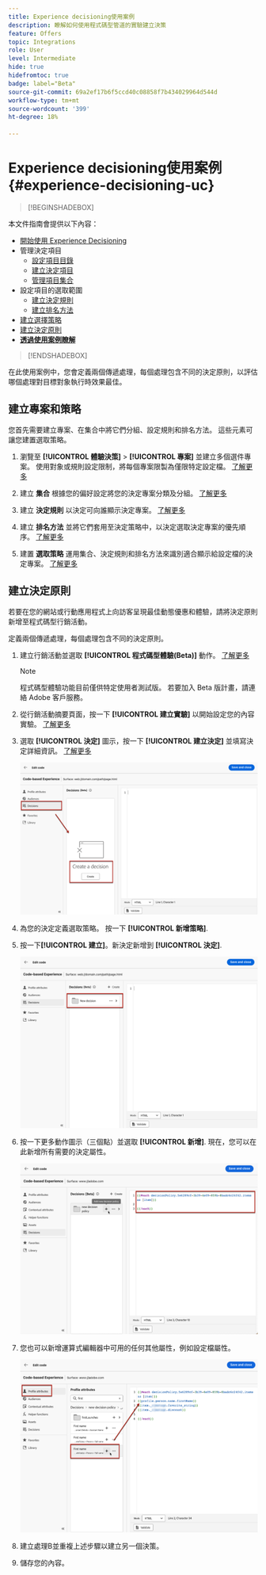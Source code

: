 ```yaml
---
title: Experience decisioning使用案例
description: 瞭解如何使用程式碼型管道的實驗建立決策
feature: Offers
topic: Integrations
role: User
level: Intermediate
hide: true
hidefromtoc: true
badge: label="Beta"
source-git-commit: 69a2ef17b6f5ccd40c08858f7b434029964d544d
workflow-type: tm+mt
source-wordcount: '399'
ht-degree: 18%

---
```


# Experience decisioning使用案例 {#experience-decisioning-uc}

>[!BEGINSHADEBOX]

本文件指南會提供以下內容：

* [開始使用 Experience Decisioning](gs-experience-decisioning.md)
* 管理決定項目
   * [設定項目目錄](catalogs.md)
   * [建立決定項目](items.md)
   * [管理項目集合](collections.md)
* 設定項目的選取範圍
   * [建立決定規則](rules.md)
   * [建立排名方法](ranking.md)
* [建立選擇策略](selection-strategies.md)
* [建立決定原則](create-decision.md)
* **[透過使用案例瞭解](experience-decisioning-uc.md)**

>[!ENDSHADEBOX]

在此使用案例中，您會定義兩個傳遞處理，每個處理包含不同的決定原則，以評估哪個處理對目標對象執行時效果最佳。

## 建立專案和策略

您首先需要建立專案、在集合中將它們分組、設定規則和排名方法。 這些元素可讓您建置選取策略。

1. 瀏覽至 **[!UICONTROL 體驗決策]** > **[!UICONTROL 專案]** 並建立多個選件專案。 使用對象或規則設定限制，將每個專案限製為僅限特定設定檔。 [了解更多](items.md)

   <!--
   1. From the items list, click the **[!UICONTROL Edit schema]** button  and edit the custom attributes if needed. [Learn how to work with catalogs](catalogs.md)-->

1. 建立 **集合** 根據您的偏好設定將您的決定專案分類及分組。 [了解更多](collections.md)

1. 建立 **決定規則** 以決定可向誰顯示決定專案。 [了解更多](rules.md)

1. 建立 **排名方法** 並將它們套用至決定策略中，以決定選取決定專案的優先順序。 [了解更多](ranking.md)

1. 建置 **選取策略** 運用集合、決定規則和排名方法來識別適合顯示給設定檔的決定專案。 [了解更多](selection-strategies.md)

## 建立決定原則

若要在您的網站或行動應用程式上向訪客呈現最佳動態優惠和體驗，請將決定原則新增至程式碼型行銷活動。

定義兩個傳遞處理，每個處理包含不同的決定原則。

1. 建立行銷活動並選取 **[!UICONTROL 程式碼型體驗(Beta)]** 動作。 [了解更多](../code-based/create-code-based.md)

   >[!NOTE]
   >
   >程式碼型體驗功能目前僅供特定使用者測試版。 若要加入 Beta 版計畫，請連絡 Adobe 客戶服務。

1. 從行銷活動摘要頁面，按一下 **[!UICONTROL 建立實驗]** 以開始設定您的內容實驗。 [了解更多](../campaigns/content-experiment.md)

1. 選取 **[!UICONTROL 決定]** 圖示，按一下 **[!UICONTROL 建立決定]** 並填寫決定詳細資訊。 [了解更多](create-decision.md)

   ![](assets/decision-code-based-create.png)

1. 為您的決定定義選取策略。 按一下 **[!UICONTROL 新增策略]**.

1. 按一下&#x200B;**[!UICONTROL 建立]**。新決定新增到 **[!UICONTROL 決定]**.

   ![](assets/decision-code-based-decision-added.png)

1. 按一下更多動作圖示（三個點）並選取 **[!UICONTROL 新增]**. 現在，您可以在此新增所有需要的決定屬性。

   ![](assets/decision-code-based-add-decision.png)

1. 您也可以新增運算式編輯器中可用的任何其他屬性，例如設定檔屬性。

   ![](assets/decision-code-based-decision-profile-attribute.png)

1. 建立處理B並重複上述步驟以建立另一個決策。

1. 儲存您的內容。


